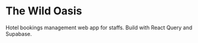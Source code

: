 # The Wild Oasis

Hotel bookings management web app for staffs. Build with React Query and Supabase.

